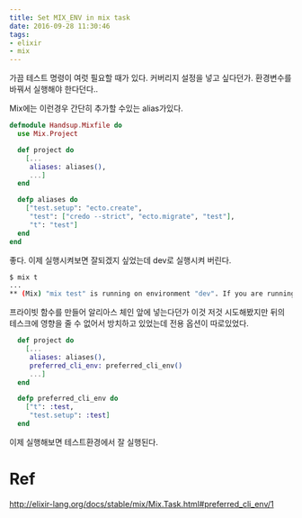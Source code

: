 ```yaml
---
title: Set MIX_ENV in mix task
date: 2016-09-28 11:30:46
tags:
- elixir
- mix
---
```


가끔 테스트 명령이 여럿 필요할 때가 있다.
커버리지 설정을 넣고 싶다던가.
환경변수를 바꿔서 실행해야 한다던다..

Mix에는 이런경우 간단히 추가할 수있는 alias가있다.

```elixir
defmodule Handsup.Mixfile do
  use Mix.Project

  def project do
    [...
     aliases: aliases(),
     ...]
  end

  defp aliases do
    ["test.setup": "ecto.create",
     "test": ["credo --strict", "ecto.migrate", "test"],
     "t": "test"]
  end
end
```

좋다. 이제 실행시켜보면 잘되겠지 싶었는데 dev로 실행시켜 버린다.

```bash
$ mix t
...
** (Mix) "mix test" is running on environment "dev". If you are running tests along another task, please set MIX_ENV explicitly
```

프라이빗 함수를 만들어 알리아스 체인 앞에 넣는다던가 이것 저것 시도해봤지만 뒤의
테스크에 영향을 줄 수 없어서 방치하고 있었는데 전용 옵션이 따로있었다.

```elixir
  def project do
    [...
     aliases: aliases(),
     preferred_cli_env: preferred_cli_env()
     ...]
  end

  defp preferred_cli_env do
    ["t": :test,
     "test.setup": :test]
  end
```

이제 실행해보면 테스트환경에서 잘 실행된다.

# Ref

<http://elixir-lang.org/docs/stable/mix/Mix.Task.html#preferred_cli_env/1>
